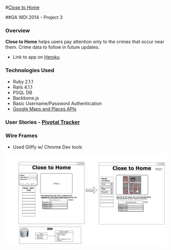 #[Close to Home](http://fierce-chamber-3523.herokuapp.com/)

##GA WDI 2014 - Project 3

### Overview
**Close to Home** helps users pay attention only to the crimes that occur near them. Crime data to follow in future updates.
- Link to app on [Heroku](http://fierce-chamber-3523.herokuapp.com/)

### Technologies Used
* Ruby 2.1.1
* Rails 4.1.1
* PSQL DB
* Backbone.js
* Basic Username/Password Authentication
* [Google Maps and Places APIs](https://developers.google.com/maps/documentation/javascript/tutorial)

### User Stories - [Pivotal Tracker](https://www.pivotaltracker.com/s/projects/1119406)

### Wire Frames
* Used Gliffy w/ Chrome Dev tools

![wire frame](/wire_frame.jpg "Optional Title")
